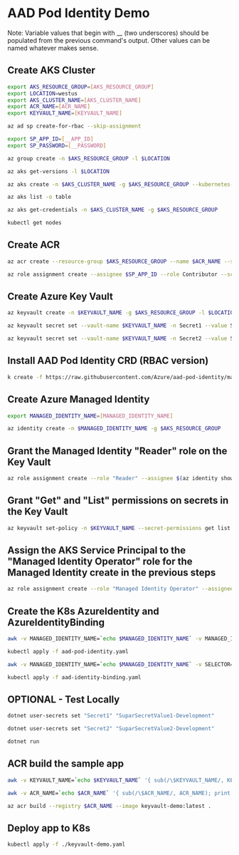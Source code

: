 # AAD Pod Identity Demo

Note: Variable values that begin with __ (two underscores) should be populated from the previous command's output. Other values can be named whatever makes sense.

## Create AKS Cluster

```sh
export AKS_RESOURCE_GROUP=[AKS_RESOURCE_GROUP]
export LOCATION=westus  
export AKS_CLUSTER_NAME=[AKS_CLUSTER_NAME]  
export ACR_NAME=[ACR_NAME]  
export KEYVAULT_NAME=[KEYVAULT_NAME]

az ad sp create-for-rbac --skip-assignment

export SP_APP_ID=[__APP_ID]
export SP_PASSWORD=[__PASSWORD]

az group create -n $AKS_RESOURCE_GROUP -l $LOCATION

az aks get-versions -l $LOCATION

az aks create -n $AKS_CLUSTER_NAME -g $AKS_RESOURCE_GROUP --kubernetes-version [__K8S_VERSION] --service-principal $SP_APP_ID --client-secret $SP_PASSWORD --generate-ssh-keys -l $LOCATION --node-count 3 --enable-addons monitoring --no-wait

az aks list -o table

az aks get-credentials -n $AKS_CLUSTER_NAME -g $AKS_RESOURCE_GROUP

kubectl get nodes
```

## Create ACR

```sh
az acr create --resource-group $AKS_RESOURCE_GROUP --name $ACR_NAME --sku basic

az role assignment create --assignee $SP_APP_ID --role Contributor --scope $(az acr show --name $ACR_NAME --resource-group $AKS_RESOURCE_GROUP --query "id" --output tsv)
```

## Create Azure Key Vault

```sh
az keyvault create -n $KEYVAULT_NAME -g $AKS_RESOURCE_GROUP -l $LOCATION

az keyvault secret set --vault-name $KEYVAULT_NAME -n Secret1 --value SuparSecretValue1-Production

az keyvault secret set --vault-name $KEYVAULT_NAME -n Secret2 --value SuparSecretValue2-Production
```

## Install AAD Pod Identity CRD (RBAC version)

```sh
k create -f https://raw.githubusercontent.com/Azure/aad-pod-identity/master/deploy/infra/deployment-rbac.yaml
```

## Create Azure Managed Identity

```sh
export MANAGED_IDENTITY_NAME=[MANAGED_IDENTITY_NAME]

az identity create -n $MANAGED_IDENTITY_NAME -g $AKS_RESOURCE_GROUP
```

## Grant the Managed Identity "Reader" role on the Key Vault

```sh
az role assignment create --role "Reader" --assignee $(az identity show --resource-group $AKS_RESOURCE_GROUP --name $MANAGED_IDENTITY_NAME --query "principalId" --output tsv) --scope $(az keyvault show --resource-group $AKS_RESOURCE_GROUP --name $KEYVAULT_NAME --query "id" --output tsv)
```  

## Grant "Get" and "List" permissions on secrets in the Key Vault

```sh
az keyvault set-policy -n $KEYVAULT_NAME --secret-permissions get list --spn $(az identity show --resource-group $AKS_RESOURCE_GROUP --name $MANAGED_IDENTITY_NAME --query "clientId" --output tsv)
```

## Assign the AKS Service Principal to the "Managed Identity Operator" role for the Managed Identity create in the previous steps

```sh
az role assignment create --role "Managed Identity Operator" --assignee $SP_APP_ID --scope $(az identity show --resource-group $AKS_RESOURCE_GROUP --name $MANAGED_IDENTITY_NAME --query "id" --output tsv)
```

## Create the K8s AzureIdentity and AzureIdentityBinding

```sh
awk -v MANAGED_IDENTITY_NAME=`echo $MANAGED_IDENTITY_NAME` -v MANAGED_IDENTITY_ID=`az identity show --resource-group $AKS_RESOURCE_GROUP --name $MANAGED_IDENTITY_NAME --query \"id\" --output tsv` -v CLIENT_ID=`az identity show --resource-group $AKS_RESOURCE_GROUP --name $MANAGED_IDENTITY_NAME --query \"clientId\" --output tsv` '{ sub(/\$MANAGED_IDENTITY_NAME/, MANAGED_IDENTITY_NAME); sub(/\$MANAGED_IDENTITY_ID/, MANAGED_IDENTITY_ID); sub(/\$CLIENT_ID/, CLIENT_ID); print }' aad-pod-identity.template.yaml > aad-pod-identity.yaml

kubectl apply -f aad-pod-identity.yaml

awk -v MANAGED_IDENTITY_NAME=`echo $MANAGED_IDENTITY_NAME` -v SELECTOR="aad-demo-app" '{ sub(/\$MANAGED_IDENTITY_NAME/, MANAGED_IDENTITY_NAME); sub(/\$SELECTOR/, SELECTOR); print }' aad-identity-binding.template.yaml > aad-identity-binding.yaml

kubectl apply -f aad-identity-binding.yaml
```  

## OPTIONAL - Test Locally

```sh
dotnet user-secrets set "Secret1" "SuparSecretValue1-Development"

dotnet user-secrets set "Secret2" "SuparSecretValue2-Development"

dotnet run
```

## ACR build the sample app

```sh
awk -v KEYVAULT_NAME=`echo $KEYVAULT_NAME` '{ sub(/\$KEYVAULT_NAME/, KEYVAULT_NAME); print }' appsettings.json > tmp && mv tmp appsettings.json

awk -v ACR_NAME=`echo $ACR_NAME` '{ sub(/\$ACR_NAME/, ACR_NAME); print }' keyvault-demo.template.yaml > keyvault-demo.yaml

az acr build --registry $ACR_NAME --image keyvault-demo:latest .
```

## Deploy app to K8s

```sh
kubectl apply -f ./keyvault-demo.yaml
```